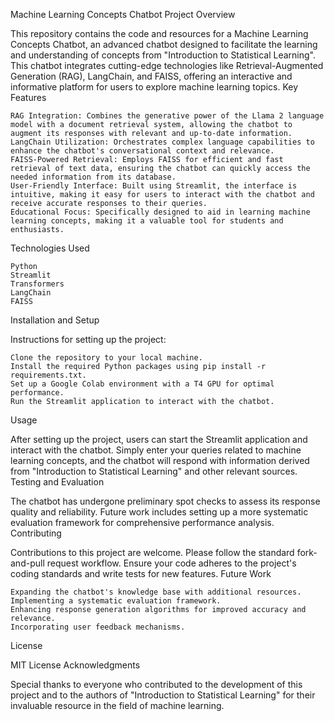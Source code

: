 Machine Learning Concepts Chatbot
Project Overview

This repository contains the code and resources for a Machine Learning Concepts Chatbot, an advanced chatbot designed to facilitate the learning and understanding of concepts from "Introduction to Statistical Learning". This chatbot integrates cutting-edge technologies like Retrieval-Augmented Generation (RAG), LangChain, and FAISS, offering an interactive and informative platform for users to explore machine learning topics.
Key Features

    RAG Integration: Combines the generative power of the Llama 2 language model with a document retrieval system, allowing the chatbot to augment its responses with relevant and up-to-date information.
    LangChain Utilization: Orchestrates complex language capabilities to enhance the chatbot's conversational context and relevance.
    FAISS-Powered Retrieval: Employs FAISS for efficient and fast retrieval of text data, ensuring the chatbot can quickly access the needed information from its database.
    User-Friendly Interface: Built using Streamlit, the interface is intuitive, making it easy for users to interact with the chatbot and receive accurate responses to their queries.
    Educational Focus: Specifically designed to aid in learning machine learning concepts, making it a valuable tool for students and enthusiasts.

Technologies Used

    Python
    Streamlit
    Transformers
    LangChain
    FAISS

Installation and Setup

Instructions for setting up the project:

    Clone the repository to your local machine.
    Install the required Python packages using pip install -r requirements.txt.
    Set up a Google Colab environment with a T4 GPU for optimal performance.
    Run the Streamlit application to interact with the chatbot.

Usage

After setting up the project, users can start the Streamlit application and interact with the chatbot. Simply enter your queries related to machine learning concepts, and the chatbot will respond with information derived from "Introduction to Statistical Learning" and other relevant sources.
Testing and Evaluation

The chatbot has undergone preliminary spot checks to assess its response quality and reliability. Future work includes setting up a more systematic evaluation framework for comprehensive performance analysis.
Contributing

Contributions to this project are welcome. Please follow the standard fork-and-pull request workflow. Ensure your code adheres to the project's coding standards and write tests for new features.
Future Work

    Expanding the chatbot's knowledge base with additional resources.
    Implementing a systematic evaluation framework.
    Enhancing response generation algorithms for improved accuracy and relevance.
    Incorporating user feedback mechanisms.

License

MIT License
Acknowledgments

Special thanks to everyone who contributed to the development of this project and to the authors of "Introduction to Statistical Learning" for their invaluable resource in the field of machine learning.
